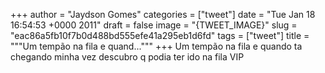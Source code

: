 
+++
author = "Jaydson Gomes"
categories = ["tweet"]
date = "Tue Jan 18 16:54:53 +0000 2011"
draft = false
image = "{TWEET_IMAGE}"
slug = "eac86a5fb10f7b0d488bd555efe41a295eb1d6fd"
tags = ["tweet"]
title = """Um tempão na fila e quand..."""
+++
Um tempão na fila e quando ta chegando minha vez descubro q podia ter ido na fila VIP
